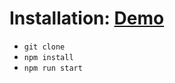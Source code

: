 # Installation:  [Demo]("https://beer-shop-psi.vercel.app/beers")

- ``git clone``
- ``npm install``
- ``npm run start``
